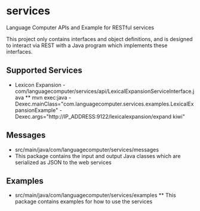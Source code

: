 # services
Language Computer APIs and Example for RESTful services

This project only contains interfaces and object definitions, and is designed to interact via REST with a Java program which implements these interfaces.

## Supported Services
* Lexicon Expansion - com/languagecomputer/services/api/LexicalExpansionServiceInterface.java
** mvn exec:java -Dexec.mainClass="com.languagecomputer.services.examples.LexicalExpansionExample" -Dexec.args="http://IP_ADDRESS:9122/lexicalexpansion/expand kiwi"

## Messages
* src/main/java/com/languagecomputer/services/messages
* This package contains the input and output Java classes which are serialized as JSON to the web services

## Examples
* src/main/java/com/languagecomputer/services/examples
** This package contains examples for how to use the services
